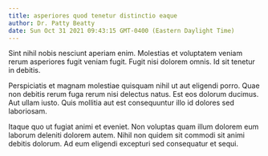 ```yaml
---
title: asperiores quod tenetur distinctio eaque
author: Dr. Patty Beatty
date: Sun Oct 31 2021 09:43:15 GMT-0400 (Eastern Daylight Time)
---
```

Sint nihil nobis nesciunt aperiam enim. Molestias et voluptatem veniam rerum asperiores fugit veniam fugit. Fugit nisi dolorem omnis. Id sit tenetur in debitis.

 Perspiciatis et magnam molestiae quisquam nihil ut aut eligendi porro. Quae non debitis rerum fuga rerum nisi delectus natus. Est eos dolorum ducimus. Aut ullam iusto. Quis mollitia aut est consequuntur illo id dolores sed laboriosam.

 Itaque quo ut fugiat animi et eveniet. Non voluptas quam illum dolorem eum laborum deleniti dolorem autem. Nihil non quidem sit commodi sit animi debitis dolorum. Ad eum eligendi excepturi sed consequatur et sequi.